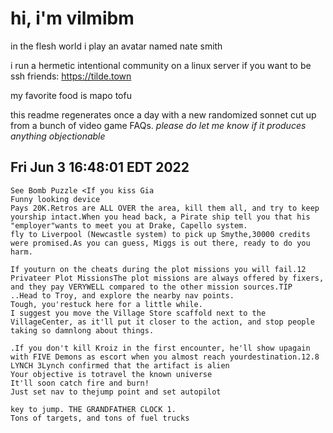 # hi, i'm vilmibm

in the flesh world i play an avatar named nate smith

i run a hermetic intentional community on a linux server if you want to be ssh friends: https://tilde.town

my favorite food is mapo tofu

this readme regenerates once a day with a new randomized sonnet cut up from a bunch of video game FAQs.
_please do let me know if it produces anything objectionable_

## Fri Jun  3 16:48:01 EDT 2022

    See Bomb Puzzle <If you kiss Gia
    Funny looking device
    Pays 20K.Retros are ALL OVER the area, kill them all, and try to keep yourship intact.When you head back, a Pirate ship tell you that his "employer"wants to meet you at Drake, Capello system.
    fly to Liverpool (Newcastle system) to pick up Smythe,30000 credits were promised.As you can guess, Miggs is out there, ready to do you harm.
    
    If youturn on the cheats during the plot missions you will fail.12 Privateer Plot MissionsThe plot missions are always offered by fixers, and they pay VERYWELL compared to the other mission sources.TIP
    ..Head to Troy, and explore the nearby nav points.
    Tough, you'restuck here for a little while.
    I suggest you move the Village Store scaffold next to the VillageCenter, as it'll put it closer to the action, and stop people taking so damnlong about things.
    
    .If you don't kill Kroiz in the first encounter, he'll show upagain with FIVE Demons as escort when you almost reach yourdestination.12.8 LYNCH 3Lynch confirmed that the artifact is alien
    Your objective is totravel the known universe
    It'll soon catch fire and burn!
    Just set nav to thejump point and set autopilot
    
    key to jump. THE GRANDFATHER CLOCK 1.
    Tons of targets, and tons of fuel trucks
